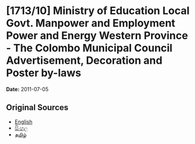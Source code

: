 # [1713/10] Ministry of Education Local Govt. Manpower and Employment Power and Energy Western Province - The Colombo Municipal Council Advertisement, Decoration and Poster by-laws

**Date:** 2011-07-05

## Original Sources

- [English](https://documents.gov.lk/view/extra-gazettes/2011/7/1713-10_E.pdf)
- [සිංහල](https://documents.gov.lk/view/extra-gazettes/2011/7/1713-10_S.pdf)
- [தமிழ்](https://documents.gov.lk/view/extra-gazettes/2011/7/1713-10_T.pdf)
